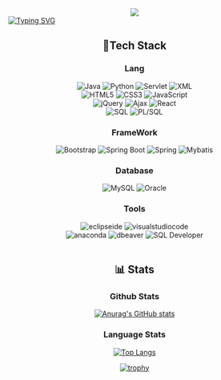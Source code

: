 <!-- 타이틀 -->
<div align="center">

<!-- Main -->
<img src="https://capsule-render.vercel.app/api?text=Hi%20there&fontAlignY=40&desc=Seung%20Min%20GitHub%20Space&descAlign=70&fontColor=FFFFFF&type=Waving&color=0:B7FFC7,100:BBD5FB&animation=twinkling&height=180"/>
</div>
<!-- Sub -->
<a href="https://git.io/typing-svg"><img src="https://readme-typing-svg.demolab.com?font=Fira+Code&size=20&pause=1000&color=000000&background=FFFEFE00&random=false&width=435&lines=My+technical+space" alt="Typing SVG"/></a>


<br/>

<!-- 뱃지 -->
<div align=center>
  <h2>🔨Tech Stack</h2>

  ### Lang 

  <!-- 언어 -->
  <img alt="Java" src ="https://img.shields.io/badge/Java-FF9950.svg?&style=for-the-badge&logo=Java&logoColor=white"/>
  <img alt="Python" src ="https://img.shields.io/badge/Python-3776AB.svg?&style=for-the-badge&logo=Python&logoColor=white"/>
  <img alt="Servlet" src ="https://img.shields.io/badge/Servlet-030303.svg?&style=for-the-badge&logo=Servlet&logoColor=white"/>
  <img alt="XML" src ="https://img.shields.io/badge/XML-041E42.svg?&style=for-the-badge&logo=XML&logoColor=white"/>
  <br/>
  <img alt="HTML5" src ="https://img.shields.io/badge/HTML5-E34F26.svg?&style=for-the-badge&logo=HTML5&logoColor=white"/>
  <img alt="CSS3" src ="https://img.shields.io/badge/CSS3-1572B6.svg?&style=for-the-badge&logo=CSS3&logoColor=white"/>
  <img alt="JavaScript" src ="https://img.shields.io/badge/JavaScript-F7DF1E.svg?&style=for-the-badge&logo=JavaScript&logoColor=white"/>
  <br/>
  <img alt="jQuery" src ="https://img.shields.io/badge/jQuery-0769AD.svg?&style=for-the-badge&logo=jQuery&logoColor=white"/>
  <img alt="Ajax" src ="https://img.shields.io/badge/Ajax-4B4B77.svg?&style=for-the-badge&logo=Ajax&logoColor=white"/>
  <img alt="React" src ="https://img.shields.io/badge/React-61DAFB.svg?&style=for-the-badge&logo=React&logoColor=white"/>
  <br/>
  <img alt="SQL" src ="https://img.shields.io/badge/SQL-0E353D.svg?&style=for-the-badge&logo=SQL&logoColor=white"/>
  <img alt="PL/SQL" src ="https://img.shields.io/badge/PL/SQL-273A60.svg?&style=for-the-badge&logo=PL/SQL&logoColor=white"/>
  
  <!-- 프레임워크 -->

  ### FrameWork
  <img alt="Bootstrap" src ="https://img.shields.io/badge/Bootstrap-7952B3.svg?&style=for-the-badge&logo=Bootstrap&logoColor=white"/>
  <img alt="Spring Boot" src ="https://img.shields.io/badge/Spring Boot-6DB33F.svg?&style=for-the-badge&logo=Spring Boot&logoColor=white"/>
  <img alt="Spring" src ="https://img.shields.io/badge/Spring-6DB33F.svg?&style=for-the-badge&logo=Spring&logoColor=white"/>
  <img alt="Mybatis" src ="https://img.shields.io/badge/Mybatis-6100A5.svg?&style=for-the-badge&logo=Mybatis&logoColor=white"/>
  
  ### Database
  <img alt="MySQL" src ="https://img.shields.io/badge/MySQL-4479A1.svg?&style=for-the-badge&logo=MySQL&logoColor=white"/>
  <img alt="Oracle" src ="https://img.shields.io/badge/Oracle-F80000.svg?&style=for-the-badge&logo=Oracle&logoColor=white"/>

  ### Tools
  <img alt="eclipseide" src ="https://img.shields.io/badge/eclipseide-2C2255.svg?&style=for-the-badge&logo=eclipseide&logoColor=white"/>
  <img alt="visualstudiocode" src ="https://img.shields.io/badge/visualstudiocode-007ACC.svg?&style=for-the-badge&logo=visualstudiocode&logoColor=white"/>
  <br/>
  <img alt="anaconda" src ="https://img.shields.io/badge/anaconda-44A833.svg?&style=for-the-badge&logo=anaconda&logoColor=white"/>
  <img alt="dbeaver" src ="https://img.shields.io/badge/dbeaver-382923.svg?&style=for-the-badge&logo=dbeaver&logoColor=white"/>
  <img alt="SQL Developer" src ="https://img.shields.io/badge/SQL Developer-000000.svg?&style=for-the-badge&logo=SQL Developer&logoColor=white"/>
</div>

<br/>

<span align=center>
<div class=cardMain>

## 📊 Stats

### Github Stats

[![Anurag's GitHub stats](https://github-readme-stats.vercel.app/api?username=seung567&hide=stars,issues,contribs,prs&show=reviews,prs_merged,prs_merged_percentage&show_icons=true&theme=radical&title_color=ffffff&size_weight=80)](https://github.com/anuraghazra/github-readme-stats)

</div>
<div>

### Language Stats

[![Top Langs](https://github-readme-stats.vercel.app/api/top-langs/?username=seung567&layout=compact)](https://github.com/anuraghazra/github-readme-stats)


[![trophy](https://github-profile-trophy.vercel.app/?username=seung567)](https://github.com/ryo-ma/github-profile-trophy)
<!--
[![Solved.ac프로필](http://mazassumnida.wtf/api/generate_badge?boj=seung567)](https://solved.ac/seung567)

</div>
</span>

**seung567/seung567** is a ✨ _special_ ✨ repository because its `README.md` (this file) appears on your GitHub profile.

Here are some ideas to get you started:

- 🔭 I’m currently working on ...
- 🌱 I’m currently learning ...
- 👯 I’m looking to collaborate on ...
- 🤔 I’m looking for help with ...
- 💬 Ask me about ...
- 📫 How to reach me: ...
- 😄 Pronouns: ...
- ⚡ Fun fact: ...
-->
